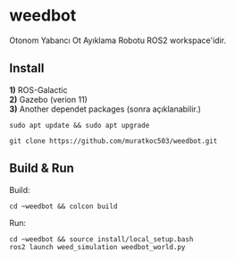 # weedbot
Otonom Yabancı Ot Ayıklama Robotu ROS2 workspace'idir.

## Install 
**1)** ROS-Galactic <br/>
**2)** Gazebo (verion 11) <br/>
**3)** Another dependet packages (sonra açıklanabilir.) <br/>


```
sudo apt update && sudo apt upgrade
```
```
git clone https://github.com/muratkoc503/weedbot.git
```

## Build & Run
Build:
```
cd ~weedbot && colcon build
```
Run:
```
cd ~weedbot && source install/local_setup.bash
ros2 launch weed_simulation weedbot_world.py
```
